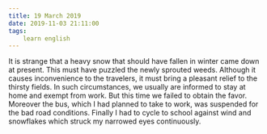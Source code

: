 ```yaml
---
title: 19 March 2019
date: 2019-11-03 21:11:00
tags:
    learn english
---
```

It is strange that a heavy snow that should
have fallen in winter came down at present. This must have puzzled the newly
sprouted weeds. Although it causes inconvenience to the travelers, it must
bring a pleasant relief to the thirsty fields. In such circumstances, we
usually are informed to stay at home and exempt from work. But this time we
failed to obtain the favor. Moreover the bus, which I had planned to take to
work, was suspended for the bad road conditions. Finally I had to cycle to
school against wind and snowflakes which struck my narrowed eyes continuously. 